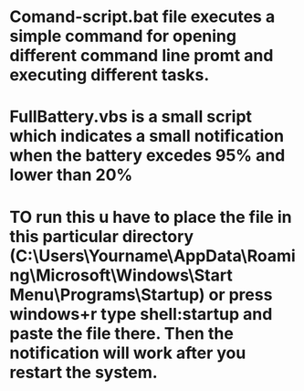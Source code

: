 # Comand-script.bat file executes a simple command for opening different command line promt and executing different tasks. 
# FullBattery.vbs is a small script which indicates a small notification when the battery excedes 95% and lower than 20%
# TO run this u have to place the file in this particular directory (C:\Users\Yourname\AppData\Roaming\Microsoft\Windows\Start Menu\Programs\Startup) or press windows+r type shell:startup and paste the file there. Then the notification will work after you restart the system.